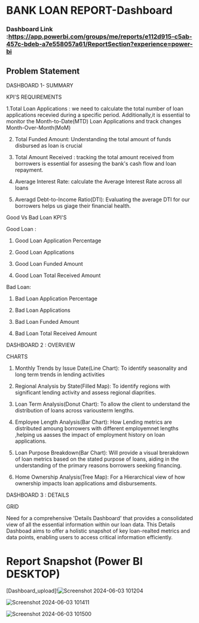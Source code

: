 



# BANK LOAN REPORT-Dashboard

### Dashboard Link :https://app.powerbi.com/groups/me/reports/e112d915-c5ab-457c-bdeb-a7e558057a61/ReportSection?experience=power-bi
## Problem Statement

DASHBOARD 1- SUMMARY
 
 KPI'S REQUIREMENTS

1.Total Loan Applications : we need to calculate the total number of loan applications recevied during a specific period.
 Additionally,it is essential to monitor the Month-to-Date(MTD)
Loan Applications and track changes Month-Over-Month(MoM)

2. Total Funded Amount: Understanding the total amount of funds disbursed as loan is crucial

3. Total Amount Received : tracking the total amount received from borrowers is essential for assesing the bank's cash flow and loan repayment.

4. Average Interest Rate: calculate the Average Interest Rate across all loans 
5. Averagd Debt-to-Income Ratio(DTI): Evaluating the average DTI for our borrowers helps us giage their financial health.

Good Vs Bad Loan KPI'S

Good Loan :

1. Good Loan Application Percentage

2. Good Loan Applications

3. Good Loan Funded Amount

4. Good Loan Total Received Amount

Bad Loan:

1. Bad Loan Application Percentage

2. Bad Loan Applications

3. Bad Loan Funded Amount

4. Bad Loan Total Received Amount



DASHBOARD 2 : OVERVIEW

CHARTS

1. Monthly Trends by Issue Date(Line Chart): To identify seasonality and long term trends in lending activities

2. Regional Analysis by State(Filled Map): To identify regions with significant lending activity and assess regional diaprities.

3. Loan Term Analysis(Donut Chart): To allow the client to understand the distribution of loans across variousterm lengths.

4. Employee Length Analysis(Bar Chart): How Lending metrics are distributed amoung borrowers with different employemnet lengths ,helping us aasses the impact of employment history on loan applications.

5. Loan Purpose Breakdown(Bar Chart): Will provide a visual brerakdown of loan metrics based on the stated purpose of loans, aiding in the understanding of the primary reasons borrowers seeking financing.

6. Home Ownership Analysis(Tree Map): For a Hierarchical view of how ownership impacts loan applications amd disbursements.

DASHBOARD 3 : DETAILS

GRID

Need for a comprehensive 'Details Dashboard' that provides a consolidated view of all the essential information within our loan data. This Details Dashboad aims to offer a holistic snapshot of key loan-realted metrics and data points, enabling users to access critical information efficiently.



 
 
 
 
 # Report Snapshot (Power BI DESKTOP)

 
[Dashboard_upload]!![Screenshot 2024-06-03 101204](https://github.com/bhupathirvijay/Bank-Loan-Report/assets/168665978/3d1829a7-2274-4071-bf7d-d1e13f42a83f)


![Screenshot 2024-06-03 101411](https://github.com/bhupathirvijay/Bank-Loan-Report/assets/168665978/6b7da082-5cdf-4b46-bff8-13e138028acf)

  
  ![Screenshot 2024-06-03 101500](https://github.com/bhupathirvijay/Bank-Loan-Report/assets/168665978/20ac6b75-8f16-43d6-baac-dff185fdce55)

